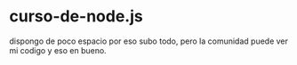 # curso-de-node.js
dispongo de poco espacio por eso subo todo, pero la comunidad puede ver mi codigo y eso en bueno.
